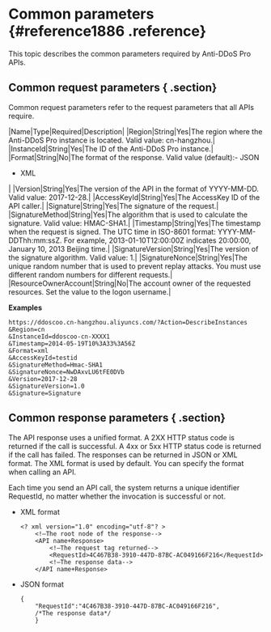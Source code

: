 # Common parameters {#reference1886 .reference}

This topic describes the common parameters required by Anti-DDoS Pro APIs.

## Common request parameters { .section}

Common request parameters refer to the request parameters that all APIs require.

|Name|Type|Required|Description|
|Region|String|Yes|The region where the Anti-DDoS Pro instance is located. Valid value: cn-hangzhou.|
|InstanceId|String|Yes|The ID of the Anti-DDoS Pro instance.|
|Format|String|No|The format of the response. Valid value \(default\):-   JSON
-   XML

|
|Version|String|Yes|The version of the API in the format of YYYY-MM-DD. Valid value: 2017-12-28.|
|AccessKeyId|String|Yes|The AccessKey ID of the API caller.|
|Signature|String|Yes|The signature of the request.|
|SignatureMethod|String|Yes|The algorithm that is used to calculate the signature. Valid value: HMAC-SHA1.|
|Timestamp|String|Yes|The timestamp when the request is signed. The UTC time in ISO-8601 format: YYYY-MM-DDThh:mm:ssZ. For example, 2013-01-10T12:00:00Z indicates 20:00:00, January 10, 2013 Beijing time.|
|SignatureVersion|String|Yes|The version of the signature algorithm. Valid value: 1.|
|SignatureNonce|String|Yes|The unique random number that is used to prevent replay attacks. You must use different random numbers for different requests.|
|ResourceOwnerAccount|String|No|The account owner of the requested resources. Set the value to the logon username.|

**Examples**

```language-shell
https://ddoscoo.cn-hangzhou.aliyuncs.com/?Action=DescribeInstances
&Region=cn
&InstanceId=ddoscoo-cn-XXXX1 
&Timestamp=2014-05-19T10%3A33%3A56Z
&Format=xml
&AccessKeyId=testid
&SignatureMethod=Hmac-SHA1
&SignatureNonce=NwDAxvLU6tFE0DVb
&Version=2017-12-28 
&SignatureVersion=1.0
&Signature=Signature

```

## Common response parameters { .section}

The API response uses a unified format. A 2XX HTTP status code is returned if the call is successful. A 4xx or 5xx HTTP status code is returned if the call has failed. The responses can be returned in JSON or XML format. The XML format is used by default. You can specify the format when calling an API.

Each time you send an API call, the system returns a unique identifier RequestId, no matter whether the invocation is successful or not.

-   XML format

    ```language-xml
    <? xml version="1.0" encoding="utf-8"? > 
        <!—The root node of the response-->
        <API name+Response>
            <!—The request tag returned-->
            <RequestId>4C467B38-3910-447D-87BC-AC049166F216</RequestId> 
            <!—The response data-->
        </API name+Response>
    
    ```

-   JSON format

    ```language-json
    {
        "RequestId":"4C467B38-3910-447D-87BC-AC049166F216",
        /*The response data*/
        }
    
    ```


